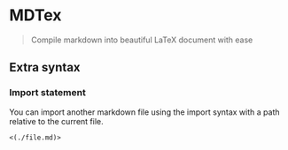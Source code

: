 # MDTex

> Compile markdown into beautiful LaTeX document with ease

## Extra syntax

### Import statement

You can import another markdown file using the import syntax with a path relative to the current file.

```
<(./file.md)>
```
